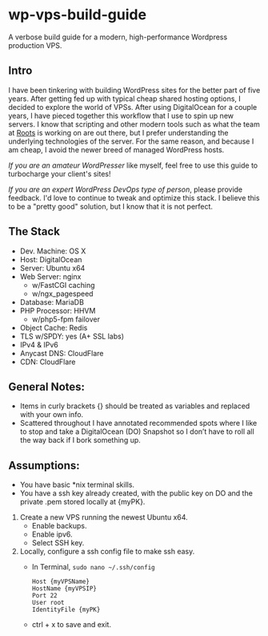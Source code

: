 # wp-vps-build-guide
A verbose build guide for a modern, high-performance Wordpress production VPS.

## Intro
I have been tinkering with building WordPress sites for the better part of five years. After getting fed up with typical cheap shared hosting options, I decided to explore the world of VPSs. After using DigitalOcean for a couple years, I have pieced together this workflow that I use to spin up new servers. I know that scripting and other modern tools such as what the team at [Roots](roots.io "Roots") is working on are out there, but I prefer understanding the underlying technologies of the server. For the same reason, and because I am cheap, I avoid the newer breed of managed WordPress hosts.

_If you are an amateur WordPresser_ like myself, feel free to use this guide to turbocharge your client's sites!

_If you are an expert WordPress DevOps type of person_, please provide feedback. I'd love to continue to tweak and optimize this stack. I believe this to be a "pretty good" solution, but I know that it is not perfect.

## The Stack
- Dev. Machine: OS X
- Host: DigitalOcean
- Server: Ubuntu x64
- Web Server: nginx
  - w/FastCGI caching
  - w/ngx_pagespeed
- Database: MariaDB
- PHP Processor: HHVM
  - w/php5-fpm failover
- Object Cache: Redis
- TLS w/SPDY: yes (A+ SSL labs)
- IPv4 & IPv6
- Anycast DNS: CloudFlare
- CDN: CloudFlare

## General Notes:
- Items in curly brackets {} should be treated as variables and replaced with your own info.
- Scattered throughout I have annotated recommended spots where I like to stop and take a DigitalOcean (DO) Snapshot so I don’t have to roll all the way back if I bork something up.

## Assumptions:
- You have basic *nix terminal skills.
- You have a ssh key already created, with the public key on DO and the private .pem stored locally at {myPK}.

1. Create a new VPS running the newest Ubuntu x64.
    - Enable backups.
    - Enable ipv6.
    - Select SSH key.
2. Locally, configure a ssh config file to make ssh easy.
    - In Terminal, `sudo nano ~/.ssh/config`

		```
		Host {myVPSName}
		HostName {myVPSIP}
		Port 22
		User root
		IdentityFile {myPK}
		```

    - ctrl + x to save and exit.
